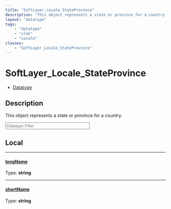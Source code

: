 ```yaml
---
title: "SoftLayer_Locale_StateProvince"
description: "This object represents a state or province for a country."
layout: "datatype"
tags:
    - "datatype"
    - "sldn"
    - "Locale"
classes:
    - "SoftLayer_Locale_StateProvince"
---
```


# SoftLayer_Locale_StateProvince
<div id='service-datatype'>
    <ul id='sldn-reference-tabs'>
        <li id='datatype'> <a href='/reference/datatypes/SoftLayer_Locale_StateProvince' >Datatype</a></li>
    </ul>
</div>

## Description 
This object represents a state or province for a country. 





<!-- Filer BEGIN -->
<div class="view-filters">
        <div class="clearfix">
            <div class="search-input-box">
                <input placeholder="Datatype Filter" onkeyup="titleSearch(inputId='prop-input', divId='properties', elementClass='prop-row')" 
                    type="text" id="prop-input" value="" size="30" maxlength="128" class="form-text">
            </div>
        </div>
</div>
<!-- Filer END -->

<div id="properties" class="content">
<div id="localProperties" class="prop-content" >

## Local
<div class="prop-row">

-----
[longName]: #longname
#### [longName]
  
<span class="type-label">Type: </span>**string**


</div>
<div class="prop-row">

-----
[shortName]: #shortname
#### [shortName]
  
<span class="type-label">Type: </span>**string**


</div>
</div>
<!-- LOCAL PROPERTY END -->

</div>


